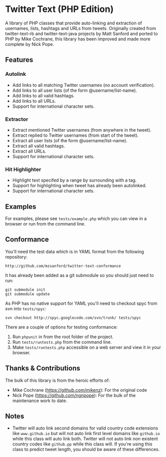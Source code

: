 # Twitter Text (PHP Edition) #

A library of PHP classes that provide auto-linking and extraction of usernames,
lists, hashtags and URLs from tweets.  Originally created from twitter-text-rb
and twitter-text-java projects by Matt Sanford and ported to PHP by Mike
Cochrane, this library has been improved and made more complete by Nick Pope.

## Features ##

### Autolink ##

 - Add links to all matching Twitter usernames (no account verification).
 - Add links to all user lists (of the form @username/list-name).
 - Add links to all valid hashtags.
 - Add links to all URLs.
 - Support for international character sets.

### Extractor ###

 - Extract mentioned Twitter usernames (from anywhere in the tweet).
 - Extract replied to Twitter usernames (from start of the tweet).
 - Extract all user lists (of the form @username/list-name).
 - Extract all valid hashtags.
 - Extract all URLs.
 - Support for international character sets.

### Hit Highlighter ###

 - Highlight text specifed by a range by surrounding with a tag.
 - Support for highlighting when tweet has already been autolinked.
 - Support for international character sets.

## Examples ##

For examples, please see `tests/example.php` which you can view in a browser or
run from the command line.

## Conformance ##

You'll need the test data which is in YAML format from the following
repository:

    http://github.com/mzsanford/twitter-text-conformance

It has already been added as a git submodule so you should just need to run:

    git submodule init
    git submodule update

As PHP has no native support for YAML you'll need to checkout spyc from svn
into `tests/spyc`:

    svn checkout http://spyc.googlecode.com/svn/trunk/ tests/spyc

There are a couple of options for testing conformance:

1. Run `phpunit` in from the root folder of the project.
2. Run `tests/runtests.php` from the command line.
3. Make `tests/runtests.php` accessible on a web server and view it in your
   browser.

## Thanks & Contributions ##

The bulk of this library is from the heroic efforts of:

 - Mike Cochrane (https://github.com/mikenz): For the original code
 - Nick Pope (https://github.com/ngnpope): For the bulk of the maintenance work to date.

## Notes ##

- Twitter will auto link second domains for valid country code extensions like `www.github.io` but will not auto link first level domains like `github.io` while this class will auto link both. Twitter will not auto link non existent country codes like `github.pp` while this class will. If you're using this class to predict tweet length, you should be aware of these differences.